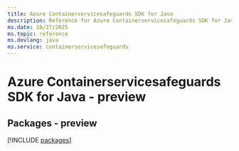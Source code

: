 ```yaml
---
title: Azure Containerservicesafeguards SDK for Java
description: Reference for Azure Containerservicesafeguards SDK for Java
ms.date: 10/27/2025
ms.topic: reference
ms.devlang: java
ms.service: containerservicesafeguards
---
```

# Azure Containerservicesafeguards SDK for Java - preview
## Packages - preview
[!INCLUDE [packages](containerservicesafeguards-index.md)]
